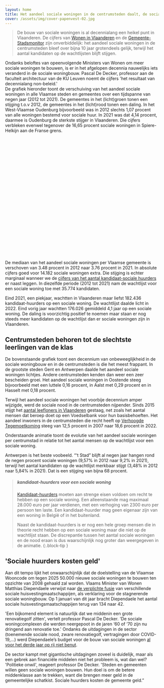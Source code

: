 ```yaml
---
layout: home
title: Het aandeel sociale woningen in de centrumsteden daalt, de sociale nood explodeert.
cover: /assets/img/cover-papenvest-02.jpg
---
```



> De bouw van sociale woningen is al decennialang een heikel punt in Vlaanderen. De cijfers van [Wonen in Vlaanderen](https://www.vlaanderen.be/sociaal-woonbeleid/cijfers/kandidaat-huurders-en-kopers) en de [Gemeente-Stadsmonitor](https://gemeente-stadsmonitor.vlaanderen.be/indicators/sociale-woningen-regionale-spreiding) zijn onverbiddelijk: het aandeel sociale woningen in de centrumsteden bleef over bijna 10 jaar grotendeels gelijk, terwijl het aantal kandidaten op de wachtlijsten blijft stijgen. 

Ondanks beloftes van opeenvolgende Ministers van Wonen om meer sociale woningen te bouwen, is er in het afgelopen decennia nauwelijks iets veranderd in de sociale woningbouw. Pascal De Decker, professor aan de faculteit architectuur van de KU Leuven noemt de cijfers 'het resultaat van decennialang non-beleid.'  
De grafiek hieronder toont de verschuiving van het aandeel sociale woningen in alle Vlaamse steden en gemeentes over een tijdspanne van negen jaar (2012 tot 2021). De gemeentes in het (licht)groen tonen een stijging t.o.v 2012, de gemeentes in het (licht)rood tonen een daling.
In het West-Vlaamse Oudenburg bijvoorbeeld was in 2012 slechts 1,07 procent van alle woningen bestemd voor sociale huur. In 2021 was dat 4,14 procent, daarmee is Oudenburg de sterkste stijger in Vlaanderen. Die cijfers verbleken evenwel tegenover de 16,65 procent sociale woningen in Spiere-Helkijn aan de Franse grens.


<!-- datawrapper embedding via iframe -->
<div style="min-height:386px"><script type="text/javascript" defer src="https://datawrapper.dwcdn.net/1oSsE/embed.js?v=1" charset="utf-8"></script><noscript><img src="https://datawrapper.dwcdn.net/1oSsE/full.png" alt="" /></noscript></div>






De mediaan van het aandeel sociale woningen per Vlaamse gemeente is verschoven van 3.48 procent in 2012 naar 3.76 procent in 2021. In absolute cijfers goed voor 14.182 sociale woningen extra. Die stijging is echter marginaal wanneer we de [cijfers van het aantal kandidaat-sociale huurders](https://www.vlaanderen.be/sociaal-woonbeleid/cijfers/kandidaat-huurders-en-kopers) er naast leggen. In diezelfde periode (2012 tot 2021) nam de wachtlijst voor een sociale woning toe met 35.774 kandidaten.

Eind 2021, een piekjaar,  wachtten in Vlaanderen maar liefst 182.436 kandidaat-huurders op een sociale woning. De wachtlijst daalde licht in 2022. Eind vorig jaar wachtten 176.026 gemiddeld 4,1 jaar op een sociale woning. De daling is voorzichtig positief te noemen maar staan er nog steeds meer kandidaten op de wachtlijst dan er sociale woningen zijn in Vlaanderen. 

## Centrumsteden behoren tot de slechtste leerlingen van de klas

De bovenstaande grafiek toont een decennium van onbeweeglijkheid in de sociale woningbouw en in de centrumsteden is die het meest frappant. In de grootste steden Gent en Antwerpen daalde het aandeel sociale woningen lichtjes. Andere centrumsteden kenden dan weer een zeer bescheiden groei. Het aandeel sociale woningen in Oostende steeg bijvoorbeeld met een luttele 0,16 procent, in Aalst met 0,29 procent en in Hasselt met 0,18 procent. 

Terwijl het aandeel sociale woningen het voorbije decennium amper wijzigde, werd de sociale nood in de centrumsteden nijpender. Sinds 2015 stijgt het [aantal leefloners in Vlaanderen](https://www.vlaanderen.be/sociaal-woonbeleid/cijfers/kandidaat-huurders-en-kopers) gestaag, net zoals het aantal mensen dat beroep doet op een Voedselbank voor hun basisbehoeften. Het aandeel inwoners in de centrumsteden die recht heeft op [Verhoogde Tegemoetkoming](https://gemeente-stadsmonitor.vlaanderen.be/indicators/personen-met-verhoogde-tegemoetkoming-ziekteverzekering) steeg van 12,5 procent in 2007 naar 18,6 procent in 2022.

Onderstaande animatie toont de evolutie van het aandeel sociale woningen per centrumstad in relatie tot het aantal mensen op de wachtlijst voor een sociale woning. 


<!-- flourish embedded animatie -->
<div class="flourish-embed flourish-scatter" data-src="visualisation/14700639"><script src="https://public.flourish.studio/resources/embed.js"></script></div>


Antwerpen is het beste voobeeld. “‘t Stad” blijft al negen jaar hangen rond de negen procent sociale woningen (9,57% in 2012 naar 9,2% in 2021), terwijl het aantal kandidaten op de wachtlijst merkbaar stijgt (3,48% in 2012 naar 5,84% in 2021). Dat is een stijging van bijna 68 procent.


> ##### kandidaat-huurders voor een sociale woning
> 
>[Kandidaat-huurders](https://www.vlaanderen.be/een-sociale-woning-huren-bij-een-woonmaatschappij/voorwaarden-voor-een-sociale-woning) moeten aan strenge eisen voldoen om recht te hebben op een sociale woning. Een alleenstaande mag maximaal 28.000 euro per jaar verdienen, met een verhoging van 2300 euro per persoon ten laste. Een kandidaat-huurder mag geen eigenaar zijn van een woning in België of in het buitenland. 
> 
> Naast de kandidaat-huurders is er nog een hele groep mensen die in theorie recht hebben op een sociale woning maar die niet op de wachtlijst staan. De discrepantie tussen het aantal sociale woningen en de nood eraan is dus waarschijnlijk nog groter dan weergegeven in de animatie.
{:.block-tip }

## 'Sociale huurders kosten geld' 

Aan dit tempo lijkt het onwaarschijnlijk dat de doelstelling van de Vlaamse Wooncode om tegen 2025 50.000 nieuwe sociale woningen te bouwen ten opzichte van 2008 gehaald zal worden. Vlaams Minister van Wonen Matthias Diependaele verwijst naar [de verplichte fusie](https://www.tijd.be/politiek-economie/belgie/vlaanderen/vlaanderen-snoeit-in-aanbieders-sociale-woningen/10364652.html) van verschillende sociale huisvestingmaatschappijen, als verklaring voor de stagnerende sociale woningbouw. Op 1 januari van dit jaar bracht Diependaele het aantal sociale huisvestingsmaatschappijen terug van 134 naar 42.

'Een bijkomend element is natuurlijk dat we middenin een grote renovatiegolf zitten', vertelt professor Pascal De Decker. 'De sociale woningcomplexen die werden neergepoot in de jaren ‘60 of ‘70 zijn nu dringend aan renovatie toe.' Ondanks de uitdagingen in de sector (toenemende sociale nood, zware renovatiegolf, vertragingen door COVID-19,...) werd Diependaele’s budget voor de bouw van sociale woningen [al voor het derde jaar op rij niet benut](https://www.vrt.be/vrtnws/nl/2023/05/23/al-voor-het-derde-jaar-op-rij-budget-voor-sociale-woningen-niet/). 

De sector kampt met gigantische uitdagingen zoveel is duidelijk, maar als een gebrek aan financiële middelen niet het probleem is, wat dan wel? 'Politieke onwil', reageert professor De Decker. 'Steden en gemeenten willen geen sociale woningen bouwen. Hun doel is om de betere middenklasse aan te trekken, want die brengen meer geld in de gemeentelijke schatkist. Sociale huurders kosten de gemeente geld.”









